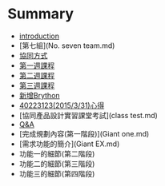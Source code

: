 # Summary

* [introduction](README.md)
* [第七組](No. seven team.md)
* [協同方式](chapter-2.md)
* [第一週課程](chapter-3.md)
* [第二週課程](chapter-4.md)
* [第三週課程](chapter-5.md)
* [新增Brython](chapter-6.md)
* [40223123(2015/3/31)心得](40223123.md)
* [協同產品設計實習課堂考試](class test.md)
* [Q&A](q&a.md)
* [完成規劃內容(第一階段)](Giant one.md)
* [需求功能的簡介](Giant EX.md)
* 功能一的細節(第二階段)
* 功能二的細節(第三階段)
* 功能三的細節(第四階段)

